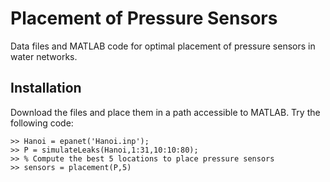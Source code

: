 # Placement of Pressure Sensors
Data files and MATLAB code for optimal placement of pressure sensors in water networks.

## Installation
Download the files and place them in a path accessible to MATLAB. Try the following code:
 ``` [MATLAB]
 >> Hanoi = epanet('Hanoi.inp');
 >> P = simulateLeaks(Hanoi,1:31,10:10:80);
 >> % Compute the best 5 locations to place pressure sensors
 >> sensors = placement(P,5)
 ```
